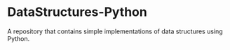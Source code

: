 # DataStructures-Python
A repository that contains simple implementations of data structures using Python.
